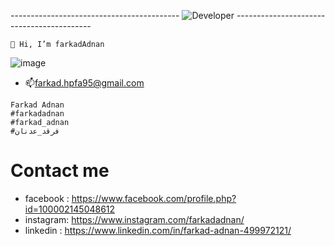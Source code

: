 
------------------------------------------ ![Developer](https://user-images.githubusercontent.com/35774039/183126602-e4b57439-4d5e-4d2f-af1d-80846bc5bb3b.gif) ------------------------------------------



```
👋 Hi, I’m farkadAdnan
```

![image](https://user-images.githubusercontent.com/35774039/183365237-f31d4406-839e-4547-9d90-4deba9ff4614.png)


- 📫farkad.hpfa95@gmail.com
```
Farkad Adnan
#farkadadnan
#farkad_adnan
#فرقد_عدنان
```
# Contact me
* facebook : https://www.facebook.com/profile.php?id=100002145048612
* instagram:  https://www.instagram.com/farkadadnan/
* linkedin : https://www.linkedin.com/in/farkad-adnan-499972121/


